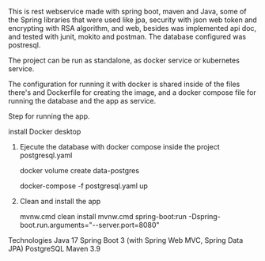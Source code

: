 This is rest webservice made with spring boot, maven and Java, some of the Spring libraries that were used like jpa, security with json web token and encrypting with RSA algorithm, and web, besides was implemented api doc, and tested with junit, mokito and postman. The database configured was postresql.

The project can be run as standalone, as docker service or kubernetes service.

The configuration for running it with docker is shared inside of the files there's and Dockerfile for creating the image, and a docker compose file for running the database and the app as service.

Step for running the app.

install Docker desktop
1. Ejecute the database with docker compose inside the project postgresql.yaml

    docker volume create data-postgres

    docker-compose -f postgresql.yaml up
2. Clean and install the app

   mvnw.cmd clean install 
   mvnw.cmd spring-boot:run -Dspring-boot.run.arguments="--server.port=8080"
   
Technologies Java 17 Spring Boot 3 (with Spring Web MVC, Spring Data JPA) PostgreSQL Maven 3.9
